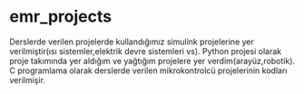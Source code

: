 # emr_projects
Derslerde verilen projelerde kullandığımız simulink projelerine yer verilmiştir(ısı sistemler,elektrik devre sistemleri vs).
Python projesi olarak proje takımında yer aldığım ve yağtığım projelere yer verdim(arayüz,robotik).
C programlama olarak derslerde verilen mikrokontrolcü projelerinin kodları verilmişir.
